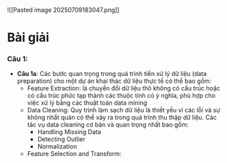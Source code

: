 ![[Pasted image 20250709183047.png]]

# Bài giải
### Câu 1: 
- **Câu 1a**: Các bước quan trọng trong quá trình tiền xử lý dữ liệu (data preparation) cho một dự án khai thác dữ liệu thực tế có thể bao gồm:
	- Feature Extraction: là chuyển đổi dữ liệu thô không có cấu trúc hoặc có cấu trúc phức tạp thành các thuộc tính có ý nghĩa, phù hợp cho việc xử lý bằng các thuật toán data mining
	- Data Cleaning: Quy trình làm sạch dữ liệu là thiết yếu vì các lỗi và sự không nhất quán có thể xảy ra trong quá trình thu thập dữ liệu. Các tác vụ data cleaning cơ bản và quan trọng nhất bao gồm: 
		- Handling Missing Data
		- Detecting Outlier 
		- Normalization
	- Feature Selection and Transform: 
